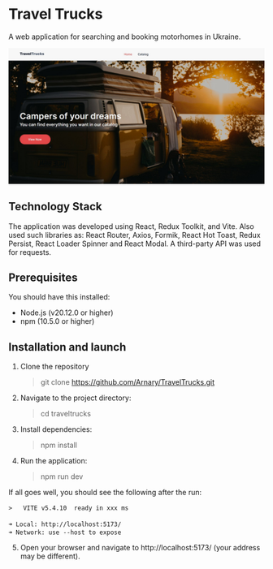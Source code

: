 # Travel Trucks

A web application for searching and booking motorhomes in Ukraine.

![Home page](/public/img/TravelTrucks_HomePage.jpg)

## Technology Stack

The application was developed using React, Redux Toolkit, and Vite. Also used such libraries as: React Router, Axios, Formik, React Hot Toast, Redux Persist, React Loader Spinner and React Modal.
A third-party API was used for requests.

## Prerequisites

You should have this installed:

- Node.js (v20.12.0 or higher)
- npm (10.5.0 or higher)

## Installation and launch

1. Clone the repository

   > git clone https://github.com/Arnary/TravelTrucks.git

2. Navigate to the project directory:

   > cd traveltrucks

3. Install dependencies:

   > npm install

4. Run the application:
   > npm run dev

If all goes well, you should see the following after the run:

    >   VITE v5.4.10  ready in xxx ms

    ➜ Local: http://localhost:5173/
    ➜ Network: use --host to expose

5. Open your browser and navigate to http://localhost:5173/ (your address may be different).
